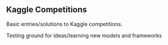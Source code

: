 ## Kaggle Competitions

Basic entries/solutions to Kaggle competitions.

Testing ground for ideas/learning new models and frameworks
